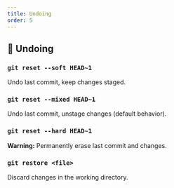 ```yaml
---
title: Undoing
order: 5
---
```



## 🔹 Undoing

### `git reset --soft HEAD~1`  
Undo last commit, keep changes staged.

### `git reset --mixed HEAD~1`  
Undo last commit, unstage changes (default behavior).

### `git reset --hard HEAD~1`  
**Warning:** Permanently erase last commit and changes.

### `git restore <file>`  
Discard changes in the working directory.